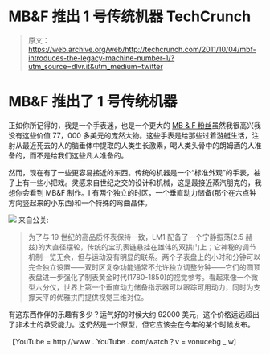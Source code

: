 # MB&F 推出 1 号传统机器 TechCrunch

> 原文：<https://web.archive.org/web/http://techcrunch.com/2011/10/04/mbf-introduces-the-legacy-machine-number-1/?utm_source=dlvr.it&utm_medium=twitter>

# MB&F 推出了 1 号传统机器

正如你所记得的，我是一个手表迷，也是一个更大的 [MB & F 粉丝](https://web.archive.org/web/20230205015701/https://techcrunch.com/2010/07/03/my-brush-with-the-good-life-wearing-a-77000-watch/)虽然我很高兴我没有这些价值 77，000 多美元的庞然大物。这些手表是给那些过着游艇生活，注射从最近死去的人的脑垂体中提取的人类生长激素，喝人类头骨中的朗姆酒的人准备的，而不是给我们这些凡人准备的。

然而，现在有了一些更容易接近的东西。传统的机器是一个“标准外观”的手表，袖子上有一些小把戏。灵感来自世纪之交的设计和机械，这是最接近蒸汽朋克的，我想你会看到 MB&F 制作。I 有两个独立的时区，一个垂直动力储备(那个在六点钟方向竖起来的小东西)和一个特殊的弯曲晶体。

![](img/21a6fde722619d10d19a4d847f5f7306.png)
来自公关:

> 为了与 19 世纪的高品质怀表保持一致，LM1 配备了一个宁静振荡(2.5 赫兹)的大直径摆轮，传统的宝玑表链悬挂在雄伟的双拱门上；它神秘的调节机制一览无余，但与运动没有明显的联系。两个子表盘上的小时和分钟可以完全独立设置——双时区复杂功能通常不允许独立调整分钟——它们的圆顶表盘进一步强化了制表黄金时代(1780-1850)的视觉参考。看起来像一个微型六分仪，世界上第一个垂直动力储备指示器可以跟踪可用动力，同时为支撑天平的优雅拱门提供视觉三维对位。

有这东西作伴的乐趣有多少？运气好的时候大约 92000 美元，这个价格远远超出了非术士的承受能力。这仍然是一个原型，但它应该会在今年的某个时候发布。

【YouTube = http://www . YouTube . com/watch？v = vonucebg _ w]